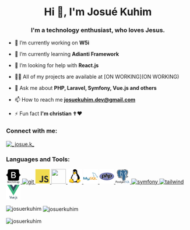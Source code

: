 <h1 align="center">Hi 👋, I'm Josué Kuhim</h1>
<h3 align="center">I'm a technology enthusiast, who loves Jesus.</h3>

- 🔭 I’m currently working on **W5i**

- 🌱 I’m currently learning **Adianti Framework**

- 🤝 I’m looking for help with **React.js**

- 👨‍💻 All of my projects are available at [ON WORKING](ON WORKING)

- 💬 Ask me about **PHP, Laravel, Symfony, Vue.js and others**

- 📫 How to reach me **josuekuhim.dev@gmail.com**

- ⚡ Fun fact **I'm christian ✝️❤️**

<h3 align="left">Connect with me:</h3>
<p align="left">
<a href="https://instagram.com/_josue.k_" target="blank"><img align="center" src="https://raw.githubusercontent.com/rahuldkjain/github-profile-readme-generator/master/src/images/icons/Social/instagram.svg" alt="_josue.k_" height="30" width="40" /></a>
</p>

<h3 align="left">Languages and Tools:</h3>
<p align="left"> <a href="https://getbootstrap.com" target="_blank" rel="noreferrer"> <img src="https://raw.githubusercontent.com/devicons/devicon/master/icons/bootstrap/bootstrap-plain-wordmark.svg" alt="bootstrap" width="40" height="40"/> </a> <a href="https://git-scm.com/" target="_blank" rel="noreferrer"> <img src="https://www.vectorlogo.zone/logos/git-scm/git-scm-icon.svg" alt="git" width="40" height="40"/> </a> <a href="https://developer.mozilla.org/en-US/docs/Web/JavaScript" target="_blank" rel="noreferrer"> <img src="https://raw.githubusercontent.com/devicons/devicon/master/icons/javascript/javascript-original.svg" alt="javascript" width="40" height="40"/> </a> <a href="https://laravel.com/" target="_blank" rel="noreferrer"> <img src="https://cdn.jsdelivr.net/gh/devicons/devicon@latest/icons/laravel/laravel-original.svg" width="40" height="40" /> <img src="https://raw.githubusercontent.com/devicons/devicon/master/icons/linux/linux-original.svg" alt="linux" width="40" height="40"/> </a> <a href="https://www.mysql.com/" target="_blank" rel="noreferrer"> <img                                                                                                                                                                                                          src="https://raw.githubusercontent.com/devicons/devicon/master/icons/mysql/mysql-original-wordmark.svg" alt="mysql" width="40" height="40"/> </a> <a href="https://www.php.net" target="_blank" rel="noreferrer"> <img src="https://raw.githubusercontent.com/devicons/devicon/master/icons/php/php-original.svg" alt="php" width="40" height="40"/> </a> <a href="https://www.postgresql.org" target="_blank" rel="noreferrer"> <img src="https://raw.githubusercontent.com/devicons/devicon/master/icons/postgresql/postgresql-original-wordmark.svg" alt="postgresql" width="40" height="40"/> </a> <a href="https://symfony.com" target="_blank" rel="noreferrer"> <img src="https://symfony.com/logos/symfony_black_03.svg" alt="symfony" width="40" height="40"/> </a> <a href="https://tailwindcss.com/" target="_blank" rel="noreferrer"> <img src="https://www.vectorlogo.zone/logos/tailwindcss/tailwindcss-icon.svg" alt="tailwind" width="40" height="40"/> </a> <a href="https://vuejs.org/" target="_blank" rel="noreferrer"> <img src="https://raw.githubusercontent.com/devicons/devicon/master/icons/vuejs/vuejs-original-wordmark.svg" alt="vuejs" width="40" height="40"/> </a> </p>

<p><img align="left" src="https://github-readme-stats.vercel.app/api/top-langs?username=josuerkuhim&theme=apprentice&show_icons=true&locale=en&layout=compact" alt="josuerkuhim" /></p>

<p>&nbsp;<img align="center" src="https://github-readme-stats.vercel.app/api?username=josuerkuhim&theme=apprentice&show_icons=true&locale=en" alt="josuerkuhim" /></p>

<p><img align="center" src="https://github-readme-streak-stats.herokuapp.com/?user=josuerkuhim&theme=apprentice" alt="josuerkuhim" /></p>
